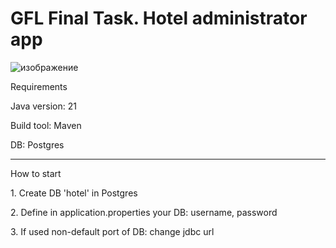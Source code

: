 # GFL Final Task. Hotel administrator app    
![изображение](https://github.com/Born2Flex/Hotel-Administrator/assets/128870529/e690138a-c66b-4833-9578-38acc7f322a0)

<p>Requirements</p>
<p>Java version: 21</p>
<p>Build tool: Maven</p>
<p>DB: Postgres</p>
<hr>
<p>How to start</p>
<p>1. Create DB 'hotel' in Postgres</p>
<p>2. Define in application.properties your DB: username, password</p>
<p>3. If used non-default port of DB: change jdbc url</p>
